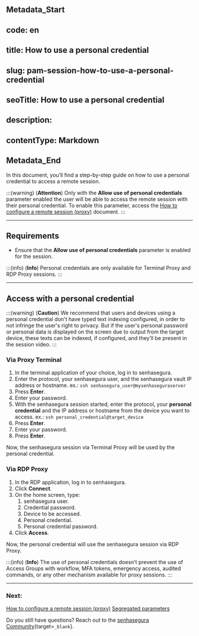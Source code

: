 ## Metadata_Start 
## code: en
## title: How to use a personal credential 
## slug: pam-session-how-to-use-a-personal-credential 
## seoTitle: How to use a personal credential 
## description:  
## contentType: Markdown 
## Metadata_End
In this document, you’ll find a step-by-step guide on how to use a personal credential to access a remote session.

:::(warning) (**Attention**)
Only with the **Allow use of personal credentials** parameter enabled the user will  be able to access the remote session with their personal credential. To enable this parameter, access the [How to configure a remote session (proxy)](/v3-32/docs/pam-session-configure-remote-session-proxy) document.
:::

---
## Requirements

* Ensure that the **Allow use of personal credentials** parameter is enabled for the session.

:::(info) (**Info**)
Personal credentials are only available for Terminal Proxy and RDP Proxy sessions.
:::

---
## Access with a personal credential
:::(warning) (**Caution**)
We recommend that users and devices using a personal credential don't have typed text indexing configured, in order to not infringe the user's right to privacy. But if the user's personal password or personal data is displayed on the screen due to output from the target device, these texts can be indexed, if configured, and they’ll be present in the session video.
:::

### Via Proxy Terminal

1. In the terminal application of your choice, log in to senhasegura.
2. Enter the protocol, your senhasegura user, and the senhasegura vault IP address or hostname. ex.: `ssh senhasegura_user@mysenhaseguraserver`
3. Press **Enter**.
4. Enter your password.
5. With the senhasegura session started, enter the protocol, your **personal credential** and the IP address or hostname from the device you want to access. ex.: `ssh personal_credential@target_device`
6. Press **Enter**.
7. Enter your password.
8. Press **Enter**.

Now, the senhasegura session via Terminal Proxy will be used by the personal credential.

### Via RDP Proxy

1. In the RDP application, log in to senhasegura.
2. Click **Connect**.
3. On the home screen, type:
    1. senhasegura user.
    2. Credential password.
    3. Device to be accessed.
    4. Personal credential.
    5. Personal credential password.
4. Click **Access**.

Now, the personal credential will use the senhasegura session via RDP Proxy.

:::(info) (**Info**)
The use of personal credentials doesn’t prevent the use of Access Groups with workflow, MFA tokens, emergency access, audited commands, or any other mechanism available for proxy sessions.
:::

---
### Next:
[How to configure a remote session (proxy)](/v3-32/docs/pam-session-configure-remote-session-proxy)
[Segregated parameters](/v3-32/docs/pam-session-segregated-parameters)

Do you still have questions? Reach out to the [senhasegura Community](https://community.senhasegura.io/){target=`_blank`}.